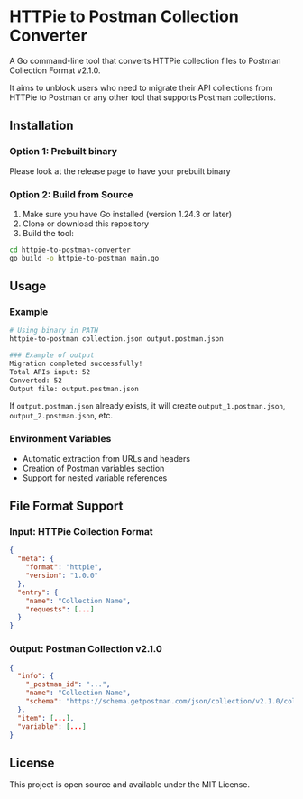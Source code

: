 # HTTPie to Postman Collection Converter

A Go command-line tool that converts HTTPie collection files to Postman Collection Format v2.1.0. 

It aims to unblock users who need to migrate their API collections from HTTPie to Postman or any other tool that supports Postman collections.

## Installation

### Option 1: Prebuilt binary
Please look at the release page to have your prebuilt binary

### Option 2: Build from Source

1. Make sure you have Go installed (version 1.24.3 or later)
2. Clone or download this repository
3. Build the tool:

```bash
cd httpie-to-postman-converter
go build -o httpie-to-postman main.go
```

## Usage

### Example

```bash
# Using binary in PATH
httpie-to-postman collection.json output.postman.json

### Example of output
Migration completed successfully!
Total APIs input: 52
Converted: 52
Output file: output.postman.json
```

If `output.postman.json` already exists, it will create `output_1.postman.json`, `output_2.postman.json`, etc.

### Environment Variables
- Automatic extraction from URLs and headers
- Creation of Postman variables section
- Support for nested variable references

## File Format Support

### Input: HTTPie Collection Format
```json
{
  "meta": {
    "format": "httpie",
    "version": "1.0.0"
  },
  "entry": {
    "name": "Collection Name",
    "requests": [...]
  }
}
```

### Output: Postman Collection v2.1.0
```json
{
  "info": {
    "_postman_id": "...",
    "name": "Collection Name",
    "schema": "https://schema.getpostman.com/json/collection/v2.1.0/collection.json"
  },
  "item": [...],
  "variable": [...]
}
```

## License

This project is open source and available under the MIT License.
